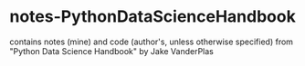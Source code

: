 # notes-PythonDataScienceHandbook

contains notes (mine) and code (author's, unless otherwise specified) from "Python Data Science Handbook" by Jake VanderPlas
